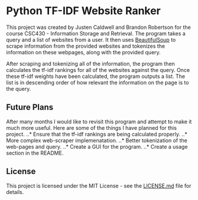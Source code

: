 # Python TF-IDF Website Ranker

This project was created by Justen Caldwell and Brandon Robertson
for the course CSC430 - Information Storage and Retrieval. The program takes a query
and a list of websites from a user. It then uses [BeautifulSoup](https://www.crummy.com/software/BeautifulSoup/ "BeautifulSoup Landing Page") to scrape information from the provided websites and tokenizes the information on these webpages, along with the provided query.

After scraping and tokenizing all of the information, the program then calculates the
tf-idf rankings for all of the websites against the query. Once these tf-idf weights
have been calculated, the program outputs a list. The list is in descending order of how
relevant the information on the page is to the query.

## Future Plans

After many months I would like to revisit this program and attempt to make it
much more useful. Here are some of the things I have planned for this project.
..* Ensure that the tf-idf rankings are being calculated properly.
..* More complex web-scraper implemenatation.
..* Better tokenization of the web-pages and query.
..* Create a GUI for the program.
..* Create a usage section in the README.

## License

This project is licensed under the MIT License - see the [LICENSE.md](LICENSE.md) file for details.
